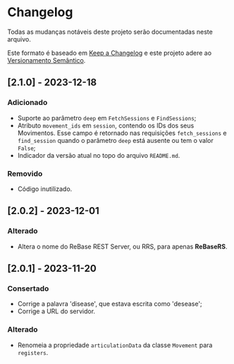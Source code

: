 # Changelog

Todas as mudanças notáveis deste projeto serão documentadas neste arquivo.

Este formato é baseado em [Keep a Changelog](https://keepachangelog.com/en/1.0.0/)
e este projeto adere ao [Versionamento Semântico](https://semver.org/spec/v2.0.0.html).

## [2.1.0] - 2023-12-18

### Adicionado
- Suporte ao parâmetro `deep` em `FetchSessions` e `FindSessions`;
- Atributo `movement_ids` em `session`, contendo os IDs dos seus Movimentos. Esse campo é retornado nas requisições `fetch_sessions` e `find_session` quando o parâmetro `deep` está ausente ou tem o valor `False`;
- Indicador da versão atual no topo do arquivo `README.md`.

### Removido
- Código inutilizado.

## [2.0.2] - 2023-12-01

### Alterado
- Altera o nome do ReBase REST Server, ou RRS, para apenas **ReBaseRS**.

## [2.0.1] - 2023-11-20

### Consertado
- Corrige a palavra 'disease', que estava escrita como 'desease';
- Corrige a URL do servidor.

### Alterado
- Renomeia a propriedade `articulationData` da classe `Movement` para `registers`.

